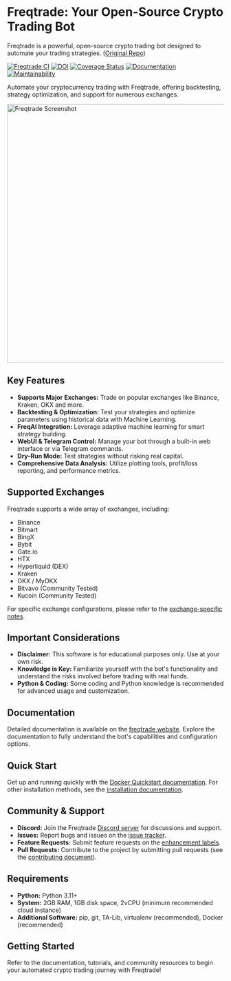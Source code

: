 # Freqtrade: Your Open-Source Crypto Trading Bot

Freqtrade is a powerful, open-source crypto trading bot designed to automate your trading strategies. ([Original Repo](https://github.com/freqtrade/freqtrade))

[![Freqtrade CI](https://github.com/freqtrade/freqtrade/actions/workflows/ci.yml/badge.svg?branch=develop)](https://github.com/freqtrade/freqtrade/actions/)
[![DOI](https://joss.theoj.org/papers/10.21105/joss.04864/status.svg)](https://doi.org/10.21105/joss.04864)
[![Coverage Status](https://coveralls.io/repos/github/freqtrade/freqtrade/badge.svg?branch=develop&service=github)](https://coveralls.io/github/freqtrade/freqtrade?branch=develop)
[![Documentation](https://readthedocs.org/projects/freqtrade/badge/)](https://www.freqtrade.io)
[![Maintainability](https://api.codeclimate.com/v1/badges/5737e6d668200b7518ff/maintainability)](https://codeclimate.com/github/freqtrade/freqtrade/maintainability)

Automate your cryptocurrency trading with Freqtrade, offering backtesting, strategy optimization, and support for numerous exchanges.

<img src="https://raw.githubusercontent.com/freqtrade/freqtrade/develop/docs/assets/freqtrade-screenshot.png" alt="Freqtrade Screenshot" width="600">

## Key Features

*   **Supports Major Exchanges:** Trade on popular exchanges like Binance, Kraken, OKX and more.
*   **Backtesting & Optimization:** Test your strategies and optimize parameters using historical data with Machine Learning.
*   **FreqAI Integration:** Leverage adaptive machine learning for smart strategy building.
*   **WebUI & Telegram Control:** Manage your bot through a built-in web interface or via Telegram commands.
*   **Dry-Run Mode:** Test strategies without risking real capital.
*   **Comprehensive Data Analysis:** Utilize plotting tools, profit/loss reporting, and performance metrics.

## Supported Exchanges

Freqtrade supports a wide array of exchanges, including:

*   Binance
*   Bitmart
*   BingX
*   Bybit
*   Gate.io
*   HTX
*   Hyperliquid (DEX)
*   Kraken
*   OKX / MyOKX
*   Bitvavo (Community Tested)
*   Kucoin (Community Tested)

For specific exchange configurations, please refer to the [exchange-specific notes](docs/exchanges.md).

## Important Considerations

*   **Disclaimer:** This software is for educational purposes only. Use at your own risk.
*   **Knowledge is Key:**  Familiarize yourself with the bot's functionality and understand the risks involved before trading with real funds.
*   **Python & Coding:**  Some coding and Python knowledge is recommended for advanced usage and customization.

## Documentation

Detailed documentation is available on the [freqtrade website](https://www.freqtrade.io).  Explore the documentation to fully understand the bot's capabilities and configuration options.

## Quick Start

Get up and running quickly with the [Docker Quickstart documentation](https://www.freqtrade.io/en/stable/docker_quickstart/).  For other installation methods, see the [installation documentation](https://www.freqtrade.io/en/stable/installation/).

## Community & Support

*   **Discord:** Join the Freqtrade [Discord server](https://discord.gg/p7nuUNVfP7) for discussions and support.
*   **Issues:** Report bugs and issues on the [issue tracker](https://github.com/freqtrade/freqtrade/issues?q=is%3Aissue).
*   **Feature Requests:** Submit feature requests on the [enhancement labels](https://github.com/freqtrade/freqtrade/labels/enhancement).
*   **Pull Requests:** Contribute to the project by submitting pull requests (see the [contributing document](https://github.com/freqtrade/freqtrade/blob/develop/CONTRIBUTING.md)).

## Requirements

*   **Python:**  Python 3.11+
*   **System:**  2GB RAM, 1GB disk space, 2vCPU (minimum recommended cloud instance)
*   **Additional Software:**  pip, git, TA-Lib, virtualenv (recommended), Docker (recommended)

## Getting Started

Refer to the documentation, tutorials, and community resources to begin your automated crypto trading journey with Freqtrade!